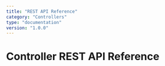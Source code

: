 ```yaml
---
title: "REST API Reference"
category: "Controllers"
type: "documentation"
version: "1.0.0"
---
```


# Controller REST API Reference

<swagger-ui />
